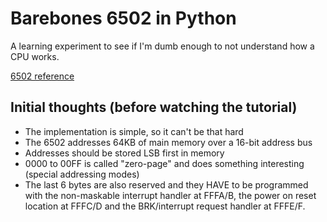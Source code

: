 # Barebones 6502 in Python

A learning experiment to see if I'm dumb enough to not understand how a CPU works.

[6502 reference](https://cx16.dk/6502/architecture.html)

## Initial thoughts (before watching the tutorial)

- The implementation is simple, so it can't be that hard
- The 6502 addresses 64KB of main memory over a 16-bit address bus
- Addresses should be stored LSB first in memory
- 0000 to 00FF is called "zero-page" and does something interesting (special addressing modes)
- The last 6 bytes are also reserved and they HAVE to be programmed with the non-maskable interrupt handler at FFFA/B, the power on reset location at FFFC/D and the BRK/interrupt request handler at FFFE/F.
